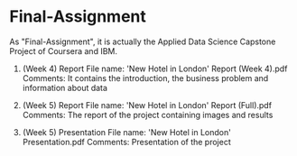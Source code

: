 # Final-Assignment

As "Final-Assignment", it is actually the Applied Data Science Capstone Project of Coursera and IBM.

1. (Week 4) Report
File name: 'New Hotel in London' Report (Week 4).pdf
Comments: It contains the introduction, the business problem and information about data

2. (Week 5) Report
File name: 'New Hotel in London' Report (Full).pdf
Comments: The report of the project containing images and results

3. (Week 5) Presentation
File name: 'New Hotel in London' Presentation.pdf
Comments: Presentation of the project
